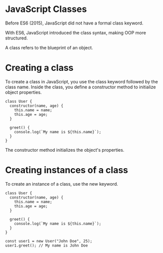 # JavaScript Classes

Before ES6 (2015), JavaScript did not have a formal class keyword.

With ES6, JavaScript introduced the class syntax, making OOP more structured.

A class refers to the blueprint of an object.

# Creating a class

To create a class in JavaScript, you use the class keyword followed by the class name. Inside the class, you define a constructor method to initialize object properties.

```
class User {
  constructor(name, age) {
    this.name = name;
    this.age = age;
  }

  greet() {
    console.log(`My name is ${this.name}`);
  }
}
```

The constructor method initializes the object's properties.

# Creating instances of a class

To create an instance of a class, use the new keyword.

```
class User {
  constructor(name, age) {
    this.name = name;
    this.age = age;
  }

  greet() {
    console.log(`My name is ${this.name}`);
  }
}

const user1 = new User("John Doe", 25);
user1.greet(); // My name is John Doe
```
